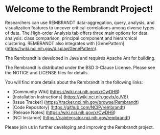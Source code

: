 Welcome to the Rembrandt Project!
=====================================

Researchers can use REMBRANDT data-aggregation, query, analysis, and visualization features to uncover critical 
correlations among diverse types of data. The High-order Analysis tab offers three main options for data 
analysis: class comparison, principal component,and hierarchical clustering. REMBRANDT also integrates with
[GenePattern] (https://wiki.nci.nih.gov/display/GenePattern).

The Rembrandt is developed in Java and requires Apache Ant for building.

The Rembrandt is distributed under the BSD 3-Clause License.
Please see the NOTICE and LICENSE files for details.

You will find more details about the Rembrandt in the following links:

 * [Community Wiki] (https://wiki.nci.nih.gov/x/CwDHB)
 * [Installation Instructions] (https://wiki.nci.nih.gov/x/eJV8)
 * [Issue Tracker] (https://tracker.nci.nih.gov/browse/Rembrandt)
 * [Code Repository] (https://github.com/NCIP/rembrandt)
 * [Release Notes] (https://wiki.nci.nih.gov/x/CwDHB)
 * [NCI Instance] (https://caintegrator.nci.nih.gov/rembrandt)
 

Please join us in further developing and improving the Rembrandt project.
